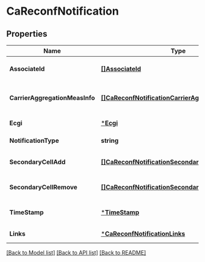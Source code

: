 # CaReconfNotification

## Properties
Name | Type | Description | Notes
------------ | ------------- | ------------- | -------------
**AssociateId** | [**[]AssociateId**](AssociateId.md) | 0 to N identifiers to associate the event for a specific UE or flow. | [optional] [default to null]
**CarrierAggregationMeasInfo** | [**[]CaReconfNotificationCarrierAggregationMeasInfo**](CaReconfNotification_carrierAggregationMeasInfo.md) | This parameter can be repeated to contain information of all the carriers assign for Carrier Aggregation up to M. | [optional] [default to null]
**Ecgi** | [***Ecgi**](Ecgi.md) |  | [default to null]
**NotificationType** | **string** | Shall be set to \&quot;CaReConfNotification\&quot;. | [default to null]
**SecondaryCellAdd** | [**[]CaReconfNotificationSecondaryCellAdd**](CaReconfNotification_secondaryCellAdd.md) |  | [optional] [default to null]
**SecondaryCellRemove** | [**[]CaReconfNotificationSecondaryCellAdd**](CaReconfNotification_secondaryCellAdd.md) |  | [optional] [default to null]
**TimeStamp** | [***TimeStamp**](TimeStamp.md) |  | [optional] [default to null]
**Links** | [***CaReconfNotificationLinks**](CaReconfNotification__links.md) |  | [default to null]

[[Back to Model list]](../README.md#documentation-for-models) [[Back to API list]](../README.md#documentation-for-api-endpoints) [[Back to README]](../README.md)


